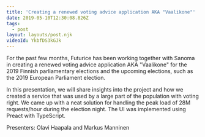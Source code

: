 ```yaml
---
title: 'Creating a renewed voting advice application AKA "Vaalikone"'
date: 2019-05-10T12:30:08.826Z
tags:
  - post
layout: layouts/post.njk
videoId: YkbfDS3kGJk
---
```


<!--- You can insert a short description here -->

For the past few months, Futurice has been working together with Sanoma in creating a renewed voting advice application AKA "Vaalikone" for the 2019 Finnish parliamentary elections and the upcoming elections, such as the 2019 European Parliament election.

In this presentation, we will share insights into the project and how we created a service that was used by a large part of the population with voting right. We came up with a neat solution for handling the peak load of 28M requests/hour during the election night. The UI was implemented using Preact with TypeScript.

Presenters: Olavi Haapala and Markus Manninen
